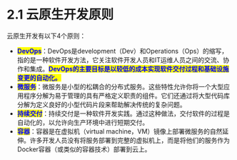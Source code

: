 # 2.1 云原生开发原则

云原生开发有以下4个原则：

* <mark style="color:blue;">**DevOps**</mark>：DevOps是development（Dev）和Operations（Ops）的缩写，指的是一种软件开发方法，它关注软件开发人员和IT运维人员之间的交流、协作和集成。<mark style="color:blue;">**DevOps的主要目标是以较低的成本实现软件交付过程和基础设施变更的自动化。**</mark>
* <mark style="color:blue;">**微服务**</mark>：微服务是小型的松耦合的分布式服务。这些特性允许你将一个大型应用程序分解为易于管理的具有严格定义职责的组件。它们还通过将大型代码库分解为定义良好的小型代码片段来帮助解决传统的复杂问题。
* <mark style="color:blue;">**持续交付**</mark>：持续交付是一种软件开发实践。通过这种做法，交付软件的过程是自动化的，以允许向生产环境中进行短期交付。
* <mark style="color:blue;">**容器**</mark>：容器是在虚拟机（virtual machine，VM）镜像上部署微服务的自然延伸。许多开发人员没有将服务部署到完整的虚拟机上，而是将他们的服务作为Docker容器（或类似的容器技术）部署到云上。
